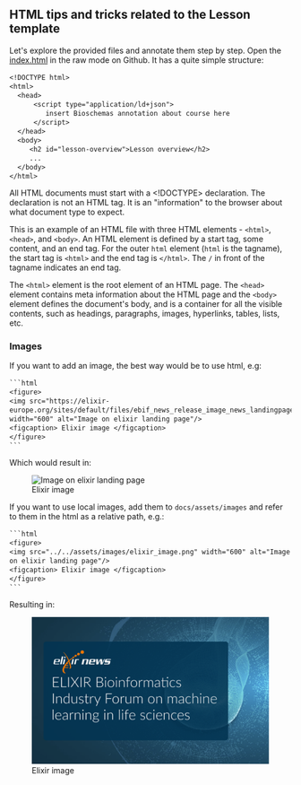 ## HTML tips and tricks related to the Lesson template

Let's explore the provided files and annotate them step by step. Open the [index.html](https://github.com/elixir-europe-training/ELIXIR-TrP-Bioschemas-HTML-Template/blob/main/index.html) in the raw mode on Github. It has a quite simple structure: 

```
<!DOCTYPE html>
<html>
  <head>
      <script type="application/ld+json">
         insert Bioschemas annotation about course here
      </script>
  </head>
  <body>
     <h2 id="lesson-overview">Lesson overview</h2>
     ...
  </body>
</html>
```

All HTML documents must start with a <!DOCTYPE> declaration. The declaration is not an HTML tag. It is an "information" to the browser about what document type to expect.

This is an example of an HTML file with three HTML elements - `<html>`, `<head>`, and `<body>`. An HTML element is defined by a start tag, some content, and an end tag. For the outer `html` element (`html` is the tagname), the start tag is `<html>` and the end tag is `</html>`. The `/` in front of the tagname indicates an end tag. 

The `<html>` element is the root element of an HTML page. The `<head>` element contains meta information about the HTML page and the `<body>` element defines the document's body, and is a container for all the visible contents, such as headings, paragraphs, images, hyperlinks, tables, lists, etc.

### Images

  If you want to add an image, the best way would be to use html, e.g:

    ```html
    <figure>
    <img src="https://elixir-europe.org/sites/default/files/ebif_news_release_image_news_landingpageimage_.png" width="600" alt="Image on elixir landing page"/>
    <figcaption> Elixir image </figcaption>
    </figure>
    ```
    
Which would result in:

<figure>
    <img src="https://elixir-europe.org/sites/default/files/ebif_news_release_image_news_landingpageimage_.png" width="600" alt="Image on elixir landing page"/>
    <figcaption> Elixir image </figcaption>
    </figure>

 If you want to use local images, add them to `docs/assets/images` and refer to them in the html as a relative path, e.g.:

    ```html
    <figure>
    <img src="../../assets/images/elixir_image.png" width="600" alt="Image on elixir landing page"/>
    <figcaption> Elixir image </figcaption>
    </figure>
    ```

Resulting in: 

<figure>
  <img src="../../assets/images/elixir_image.png" width="600" alt="Image on elixir landing page"/>
    <figcaption> Elixir image </figcaption>
    </figure>

